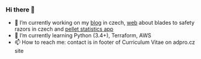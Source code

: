 ### Hi there 👋

  - 🔭 I’m currently working on my [blog](https://blog.adpro.cz) in czech, [web](https://klasickeholeni.cz) about blades to safety razors in czech and [pellet statistics app](https://github.com/adpro/pelletics/)
- 🌱 I’m currently learning Python (3.4+), Terraform, AWS
- 📫 How to reach me: contact is in footer of Curriculum Vitae on adpro.cz site


<!--
**adpro/adpro** is a ✨ _special_ ✨ repository because its `README.md` (this file) appears on your GitHub profile.

Here are some ideas to get you started:

- 🔭 I’m currently working on ...
- 🌱 I’m currently learning ...
- 👯 I’m looking to collaborate on ...
- 🤔 I’m looking for help with ...
- 💬 Ask me about ...
- 📫 How to reach me: ...
- 😄 Pronouns: ...
- ⚡ Fun fact: ...
-->
